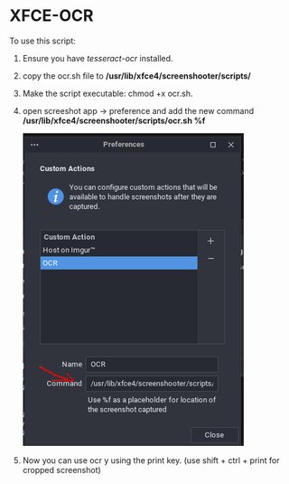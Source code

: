 # XFCE-OCR

To use this script:
1. Ensure you have _tesseract-ocr_ installed.
2. copy the ocr.sh file to **/usr/lib/xfce4/screenshooter/scripts/**
3. Make the script executable: chmod +x ocr.sh.
4. open screeshot app -> preference and add the new command **/usr/lib/xfce4/screenshooter/scripts/ocr.sh %f**
   
   ![XFCE-OCR Setup](Screenshot_2024-03-23_22-47-26.png)

5. Now you can use ocr y using the print key. (use shift + ctrl + print for cropped screenshot)
